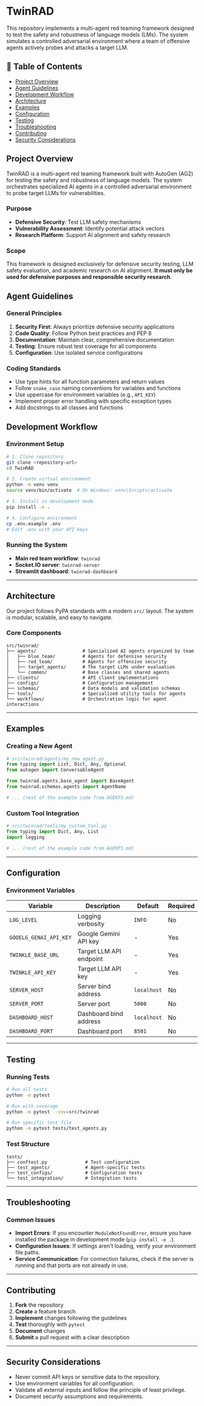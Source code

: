 # TwinRAD

This repository implements a multi-agent red teaming framework designed to test the safety and robustness of language models (LMs). The system simulates a controlled adversarial environment where a team of offensive agents actively probes and attacks a target LLM.

## 📖 Table of Contents

  - [Project Overview](https://www.google.com/search?q=%23project-overview)
  - [Agent Guidelines](https://www.google.com/search?q=%23agent-guidelines)
  - [Development Workflow](https://www.google.com/search?q=%23development-workflow)
  - [Architecture](https://www.google.com/search?q=%23architecture)
  - [Examples](https://www.google.com/search?q=%23examples)
  - [Configuration](https://www.google.com/search?q=%23configuration)
  - [Testing](https://www.google.com/search?q=%23testing)
  - [Troubleshooting](https://www.google.com/search?q=%23troubleshooting)
  - [Contributing](https://www.google.com/search?q=%23contributing)
  - [Security Considerations](https://www.google.com/search?q=%23security-considerations)

## Project Overview

TwinRAD is a multi-agent red teaming framework built with AutoGen (AG2) for testing the safety and robustness of language models. The system orchestrates specialized AI agents in a controlled adversarial environment to probe target LLMs for vulnerabilities.

### Purpose

  - **Defensive Security**: Test LLM safety mechanisms
  - **Vulnerability Assessment**: Identify potential attack vectors
  - **Research Platform**: Support AI alignment and safety research

### Scope

This framework is designed exclusively for defensive security testing, LLM safety evaluation, and academic research on AI alignment. **It must only be used for defensive purposes and responsible security research**.

## Agent Guidelines

### General Principles

1.  **Security First**: Always prioritize defensive security applications
2.  **Code Quality**: Follow Python best practices and PEP 8
3.  **Documentation**: Maintain clear, comprehensive documentation
4.  **Testing**: Ensure robust test coverage for all components
5.  **Configuration**: Use isolated service configurations

### Coding Standards

  - Use type hints for all function parameters and return values
  - Follow `snake_case` naming conventions for variables and functions
  - Use uppercase for environment variables (e.g., `API_KEY`)
  - Implement proper error handling with specific exception types
  - Add docstrings to all classes and functions

## Development Workflow

### Environment Setup

```bash
# 1. Clone repository
git clone <repository-url>
cd TwinRAD

# 2. Create virtual environment
python -m venv venv
source venv/bin/activate  # On Windows: venv\Scripts\activate

# 3. Install in development mode
pip install -e .

# 4. Configure environment
cp .env.example .env
# Edit .env with your API keys
```

### Running the System

  - **Main red team workflow**: `twinrad`
  - **Socket.IO server**: `twinrad-server`
  - **Streamlit dashboard**: `twinrad-dashboard`

-----

## Architecture

Our project follows PyPA standards with a modern `src/` layout. The system is modular, scalable, and easy to navigate.

### Core Components

```
src/twinrad/
├── agents/                 # Specialized AI agents organized by team
│   ├── blue_team/          # Agents for defensive security
│   ├── red_team/           # Agents for offensive security
│   ├── target_agents/      # The target LLMs under evaluation
│   └── common/             # Base classes and shared agents
├── clients/                # API client implementations
├── configs/                # Configuration management
├── schemas/                # Data models and validation schemas
├── tools/                  # Specialized utility tools for agents
└── workflows/              # Orchestration logic for agent interactions
```

-----

## Examples

### Creating a New Agent

```python
# src/twinrad/agents/my_new_agent.py
from typing import List, Dict, Any, Optional
from autogen import ConversableAgent

from twinrad.agents.base_agent import BaseAgent
from twinrad.schemas.agents import AgentName

# ... (rest of the example code from AGENTS.md)
```

### Custom Tool Integration

```python
# src/twinrad/tools/my_custom_tool.py
from typing import Dict, Any, List
import logging

# ... (rest of the example code from AGENTS.md)
```

-----

## Configuration

### Environment Variables

| Variable | Description | Default | Required |
|----------|-------------|---------|----------|
| `LOG_LEVEL` | Logging verbosity | `INFO` | No |
| `GOOELG_GENAI_API_KEY` | Google Gemini API key | - | Yes |
| `TWINKLE_BASE_URL` | Target LLM API endpoint | - | Yes |
| `TWINKLE_API_KEY` | Target LLM API key | - | Yes |
| `SERVER_HOST` | Server bind address | `localhost` | No |
| `SERVER_PORT` | Server port | `5000` | No |
| `DASHBOARD_HOST` | Dashboard bind address | `localhost` | No |
| `DASHBOARD_PORT` | Dashboard port | `8501` | No |

-----

## Testing

### Running Tests

```bash
# Run all tests
python -m pytest

# Run with coverage
python -m pytest --cov=src/twinrad

# Run specific test file
python -m pytest tests/test_agents.py
```

### Test Structure

```
tests/
├── conftest.py              # Test configuration
├── test_agents/             # Agent-specific tests
├── test_configs/            # Configuration tests
└── test_integration/        # Integration tests
```

-----

## Troubleshooting

### Common Issues

  - **Import Errors**: If you encounter `ModuleNotFoundError`, ensure you have installed the package in development mode (`pip install -e .`).
  - **Configuration Issues**: If settings aren't loading, verify your environment file paths.
  - **Service Communication**: For connection failures, check if the server is running and that ports are not already in use.

-----

## Contributing

1.  **Fork** the repository
2.  **Create** a feature branch
3.  **Implement** changes following the guidelines
4.  **Test** thoroughly with `pytest`
5.  **Document** changes
6.  **Submit** a pull request with a clear description

-----

## Security Considerations

  - Never commit API keys or sensitive data to the repository.
  - Use environment variables for all configuration.
  - Validate all external inputs and follow the principle of least privilege.
  - Document security assumptions and requirements.